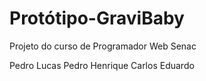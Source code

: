 # Protótipo-GraviBaby
 Projeto do curso de Programador Web Senac
 
 Pedro Lucas
 Pedro Henrique
 Carlos Eduardo
